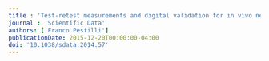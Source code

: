 ```yaml
---
title : 'Test-retest measurements and digital validation for in vivo neuroscience'
journal : 'Scientific Data'
authors: ['Franco Pestilli']
publicationDate: 2015-12-20T00:00:00-04:00
doi: '10.1038/sdata.2014.57'
---
```

